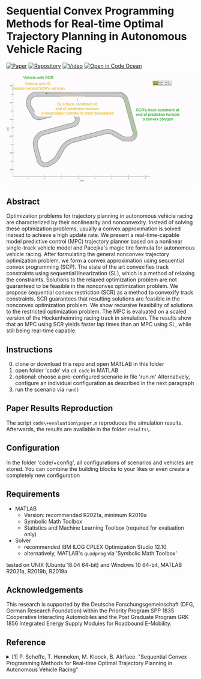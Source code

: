 # Sequential Convex Programming Methods for Real-time Optimal Trajectory Planning in Autonomous Vehicle Racing
<!-- icons from https://simpleicons.org/ -->
[![Paper](https://img.shields.io/badge/-Paper-00629B?logo=IEEE)](https://doi.org/10.1109/TIV.2022.3168130) 
[![Repository](https://img.shields.io/badge/-GitHub-181717?logo=GitHub)](https://github.com/embedded-software-laboratory/sequential-convex-programming) 
[![Video](https://img.shields.io/badge/-Video-FF0000?logo=YouTube)](https://youtu.be/7Iwh980JMCs) 
[![Open in Code Ocean](https://codeocean.com/codeocean-assets/badge/open-in-code-ocean.svg)](https://codeocean.com/capsule/6818033/tree)

![GIF showing SCR and SL](https://raw.githubusercontent.com/embedded-software-laboratory/sequential-convex-programming/master/animation_SCR_vs_SL.gif)
 
## Abstract
Optimization problems for trajectory planning in autonomous vehicle racing are characterized by their nonlinearity and nonconvexity. Instead of solving these optimization problems, usually a convex approximation is solved instead to achieve a high update rate. We present a real-time-capable model predictive control (MPC) trajectory planner based on a nonlinear single-track vehicle model and Pacejka's magic tire formula for autonomous vehicle racing. After formulating the general nonconvex trajectory optimization problem, we form a convex approximation using sequential convex programming (SCP). The state of the art convexifies track constraints using sequential linearization (SL), which is a method of relaxing the constraints. Solutions to the relaxed optimization problem are not guaranteed to be feasible in the nonconvex optimization problem. We propose sequential convex restriction (SCR) as a method to convexify track constraints. SCR guarantees that resulting solutions are feasible in the nonconvex optimization problem. We show recursive feasibility of solutions to the restricted optimization problem. The MPC is evaluated on a scaled version of the Hockenheimring racing track in simulation. The results show that an MPC using SCR yields faster lap times than an MPC using SL, while still being real-time capable.
 
## Instructions
0. clone or download this repo and open MATLAB in this folder
1. open folder 'code' via ```cd code``` in MATLAB
2. optional: choose a pre-configured scenario in file 'run.m'
    Alternatively, configure an individual configuration as described in
    the next paragraph
2. run the scenario via ```run()```

## Paper Results Reproduction
The script `code\+evaluation\paper.m` reproduces the simulation results. Afterwards, the results are available in the folder `results\`.
## Configuration
In the folder 'code/+config', all configurations of scenarios and vehicles are stored. You can combine the building blocks to your likes or even create a completely new configuration
 
## Requirements
- MATLAB 
    - Version: recommended R2021a, minimum R2019a
    - Symbolic Math Toolbox
    - Statistics and Machine Learning Toolbox (required for evaluation only)
- Solver
    - recommended IBM ILOG CPLEX Optimization Studio 12.10
    - alternatively, MATLAB's `quadprog` via 'Symbolic Math Toolbox'
 
tested on UNIX (Ubuntu 18.04 64-bit) and Windows 10 64-bit, MATLAB
R2021a, R2019b, R2019a

## Acknowledgements
This research is supported by the Deutsche Forschungsgemeinschaft (DFG, German Research Foundation) within the Priority Program SPP 1835 Cooperative Interacting Automobiles and the Post Graduate Program GRK 1856 Integrated Energy Supply Modules for Roadbound E-Mobility.

## Reference

<details>
<summary>
[1] P. Scheffe, T. Henneken, M. Kloock, B. Alrifaee.
"Sequential Convex Programming Methods for Real-time Optimal Trajectory Planning in Autonomous Vehicle Racing"
</summary>
<p>

```
@ARTICLE{scheffe2022sequential,
  author={Scheffe, Patrick and Henneken, Theodor Mario and Kloock, Maximilian and Alrifaee, Bassam},
  journal={IEEE Transactions on Intelligent Vehicles},
  title={Sequential Convex Programming Methods for Real-time Optimal Trajectory Planning in Autonomous Vehicle Racing},
  year={2022},
  volume={},
  number={},
  pages={1-1},
  doi={10.1109/TIV.2022.3168130}
}
```

</p>
</details>